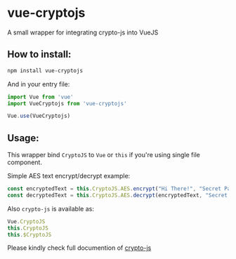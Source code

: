 # vue-cryptojs
A small wrapper for integrating crypto-js into VueJS

## How to install:
```bash
npm install vue-cryptojs
```

And in your entry file:
```js
import Vue from 'vue'
import VueCryptojs from 'vue-cryptojs'

Vue.use(VueCryptojs)
```
## Usage:
This wrapper bind `CryptoJS` to `Vue` or `this` if you're using single file component.

Simple AES text encrypt/decrypt example:
```js
const encryptedText = this.CryptoJS.AES.encrypt("Hi There!", "Secret Passphrase").toString()
const decryptedText = this.CryptoJS.AES.decrypt(encryptedText, "Secret Passphrase").toString(this.CryptoJS.enc.Utf8)
```

Also `crypto-js` is available as:
```js
Vue.CryptoJS
this.CryptoJS
this.$CryptoJS
```

Please kindly check full documention of [crypto-js](https://github.com/brix/crypto-js)
